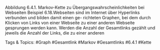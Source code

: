 Abbildung 6.4.1. Markov-Kette zu Übergangswahrscheinlichkeiten bei Webseiten
Beispiel 6.18.Webseiten sind im Internet über Hyperlinks verbunden und bilden damit einen ge-
richteten Graphen, bei dem durch Klicken von Links von einer Webseite zu einer anderen Webseite
gesprungen werden kann.
Werden die Anzahl der Gesamtlinks gezählt und jeweils die Anzahl der Links, die zu einer anderen

   Tags & Topics:
   #Graph
   #Gesamtlink
   #Markov
   #Gesamtlinks
   #6.4.1
   #Kette